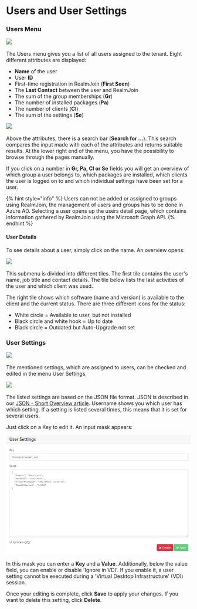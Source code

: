 # Users and User Settings

### Users Menu

![](../.gitbook/assets/rj-ac-usersicon.png)

The Users menu gives you a list of all users assigned to the tenant. Eight different attributes are displayed:

* **Name** of the user
* User **ID**
* First-time registration in RealmJoin \(**First Seen**\)
* The **Last Contact** between the user and RealmJoin
* The sum of the group memberships \(**Gr**\)
* The number of installed packages \(**Pa**\)
* The number of clients \(**Cl**\)
* The sum of the settings \(**Se**\)

![](../.gitbook/assets/users_tab_overview.png)

  
Above the attributes, there is a search bar \(**Search for ...**\). This search compares the input made with each of the attributes and returns suitable results. At the lower right end of the menu, you have the possibility to browse through the pages manually.

If you click on a number in **Gr, Pa, Cl or Se** fields you will get an overview of which group a user belongs to, which packages are installed, which clients the user is logged on to and which individual settings have been set for a user.

{% hint style="info" %}
Users can not be added or assigned to groups using RealmJoin, the management of users and groups has to be done in Azure AD. Selecting a user opens up the users detail page, which contains information gathered by RealmJoin using the Microsoft Graph API.
{% endhint %}

#### User Details

To see details about a user, simply click on the name. An overview opens:

![](../.gitbook/assets/user_tab_details.png)

This submenu is divided into different tiles. The first tile contains the user's name, job title and contact details. The tile below lists the last activities of the user and which client was used.

The right tile shows which software \(name and version\) is available to the client and the current status. There are three different icons for the status:

* White circle = Available to user, but not installed
* Black circle and white hook = Up to date
* Black circle = Outdated but Auto-Upgrade not set



### User **S**ettings

![](../.gitbook/assets/rj-ac-usersettingsicon.png)

The mentioned settings, which are assigned to users, can be checked and edited in the menu User Settings.

![](../.gitbook/assets/usersettings_overview.png)

The listed settings are based on the JSON file format. JSON is described in our [JSON - Short Overview article](../packages/json-backgrounder.md). Username shows you which user has which setting. If a setting is listed several times, this means that it is set for several users.

Just click on a Key to edit it. An input mask appears:

![](../.gitbook/assets/usersettings_input.png)

In this mask you can enter a **Key** and a **Value**. Additionally, below the value field, you can enable or disable 'Ignore in VDI'. If you enable it, a user setting cannot be executed during a 'Virtual Desktop Infrastructure' \(VDI\) session.

Once your editing is complete, click **Save** to apply your changes. If you want to delete this setting, click **Delete**.

